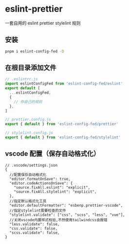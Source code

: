 # eslint-prettier

一套自用的 eslint prettier stylelint 规则

## 安装

```bash
pnpm i eslint-config-fed -D
```

## 在根目录添加文件

```js
// .eslintrc.js
import eslintConfigFed from 'eslint-config-fed/eslint'
export default [
  ...eslintConfigFed,
  {
    // 你自己的规则
  },
]
```

```js
// prettier.config.js
export { default } from 'eslint-config-fed/prettier'
```

```js
// stylelint.config.js
export { default } from 'eslint-config-fed/stylelint'
```

## vscode 配置（保存自动格式化）

```jsonc
// .vscode/settings.json
{
  //配置保存自动格式化
  "editor.formatOnSave": true,
  "editor.codeActionsOnSave": {
    "source.fixAll.eslint": "explicit",
    "source.fixAll.stylelint": "explicit",
  },
  //指定默认格式化工具
  "editor.defaultFormatter": "esbenp.prettier-vscode",
  //指定stylelint需要检查的文件
  "stylelint.validate": ["css", "scss", "less", "vue"],
  //关闭vscode内置样式校验,不然使用tailwindcss会报错
  "less.validate": false,
  "css.validate": false,
  "scss.validate": false,
}
```

